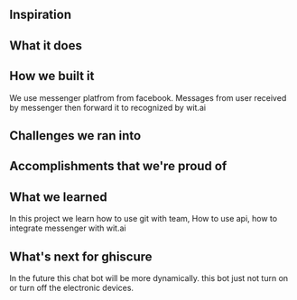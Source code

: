 ## Inspiration

## What it does

## How we built it
We use messenger platfrom from facebook. Messages from user received by messenger then forward it to recognized by wit.ai
## Challenges we ran into

## Accomplishments that we're proud of

## What we learned
In this project we learn how to use git with team, How to use api, how to integrate messenger with wit.ai
## What's next for ghiscure
In the future this chat bot will be more dynamically. this bot just not turn on or turn off the electronic devices.
